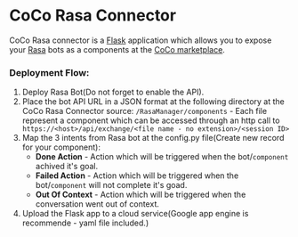 # CoCo Rasa Connector

CoCo Rasa connector is a [Flask](http://flask.palletsprojects.com/en/1.1.x/ "Flask") application which allows you to expose your [Rasa](https://www.rasa.com/ "Rasa") bots as a components at the [CoCo marketplace](https://marketplace.conversationalcomponents.com/ "CoCo marketplace").

### Deployment Flow:

1. Deploy Rasa Bot(Do not forget to enable the API).
2. Place the bot API URL in a JSON format at the following directory at the CoCo Rasa Connector source:
`/RasaManager/components` - Each file represent a component which can be accessed through an http call to` https://<host>/api/exchange/<file name - no extension>/<session ID>`
3. Map the 3 intents from Rasa bot at the config.py file(Create new
record for your component):
	- **Done Action** - Action which will be triggered when the bot/`component` achived it's goal.
	- **Failed Action** - Action which will be triggered when the bot/`component` will not complete it's goad.
	- **Out Of Context** - Action which will be triggered when the conversation went out of context.
4. Upload the Flask app to a cloud service(Google app engine is recommende - yaml file included.)

